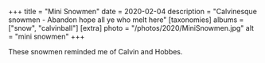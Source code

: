 +++
title = "Mini Snowmen"
date = 2020-02-04
description = "Calvinesque snowmen - Abandon hope all ye who melt here"
[taxonomies]
albums = ["snow", "calvinball"]
[extra]
photo = "/photos/2020/MiniSnowmen.jpg"
alt = "mini snowmen"
+++

These snowmen reminded me of Calvin and Hobbes.
